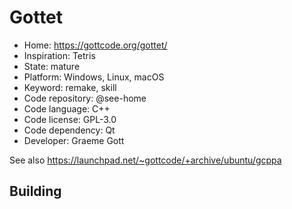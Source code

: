 # Gottet

- Home: https://gottcode.org/gottet/
- Inspiration: Tetris
- State: mature
- Platform: Windows, Linux, macOS
- Keyword: remake, skill
- Code repository: @see-home
- Code language: C++
- Code license: GPL-3.0
- Code dependency: Qt
- Developer: Graeme Gott

See also https://launchpad.net/~gottcode/+archive/ubuntu/gcppa

## Building
